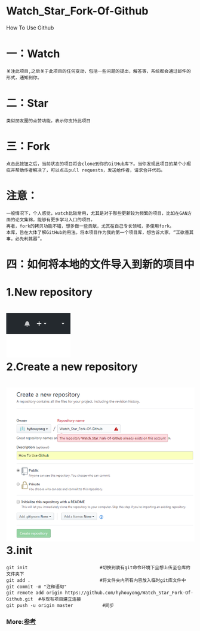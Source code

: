 # Watch_Star_Fork-Of-Github
How To Use Github


​一：Watch
====
    关注此项目,之后关于此项目的任何变动，包括一些问题的提出，解答等，系统都会通过邮件的形式，通知到你。
      
二：Star
====
    类似朋友圈的点赞功能，表示你支持此项目
    
三：Fork
====
    点击此按钮之后，当前状态的项目将会clone到你的GitHub库下。当你发现此项目的某个小瑕疵并帮助作者解决了，可以点击pull requests，发送给作者，请求合并代码。  
    
注意：
====
    一般情况下，个人感觉，watch比较常用，尤其是对于那些更新较为频繁的项目，比如在GAN方面的论文集锦，能够有更多学习入口的项目。
    再者，fork的拷贝功能不错，想多做一些贡献，尤其在自己专长领域，多使用fork。
    本库，旨在大体了解GitHub的用法。将本项目作为我的第一个项目库，想告诉大家，“工欲善其事，必先利其器”。
四：如何将本地的文件导入到新的项目中
====
1.New repository
====
![New repository](http://github.com/hyhouyong/Watch_Star_Fork-Of-Github/raw/master/images/1.png)<br>
2.Create a new repository
====
![Create a new repository](http://github.com/hyhouyong/Watch_Star_Fork-Of-Github/raw/master/images/2.png)<br>
3.init
====

    git init                           #切换到装有git命令环境下且想上传至仓库的文件夹下
    git add .                          #将文件夹内所有内容放入临时git库文件中
    git commit -m "注释语句"
    git remote add origin https://github.com/hyhouyong/Watch_Star_Fork-Of-Github.git  #与现有项目建立连接
    git push -u origin master           #同步
### More:[参考](https://github.com/guodongxiaren/README "参考")
